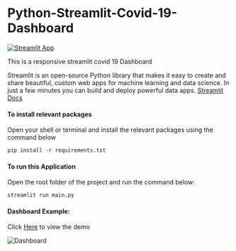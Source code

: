 # Python-Streamlit-Covid-19-Dashboard 

[![Streamlit App](https://static.streamlit.io/badges/streamlit_badge_black_white.svg)](https://share.streamlit.io/ronald55/python-streamlit-covid-19-dashboard/main/main.py)

This is a responsive streamlit covid 19 Dashboard

Streamlit is an open-source 
Python library that makes it easy to create and share beautiful,
custom web apps for machine learning and data science. In just a few minutes you can build and deploy powerful data apps.
[Streamlit Docs](https://docs.streamlit.io/library/get-started)

#### To install relevant packages
Open your shell or terminal and install the relevant packages using the command below

```python
pip install -r requirements.txt
```

#### To run this Application
Open the root folder of the project and run the command below:
```python
streamlit run main.py
```

#### Dashboard Example: 
Click [Here](https://share.streamlit.io/ronald55/python-streamlit-covid-19-dashboard/main/main.py) to view the demo

![Dashboard](components/img/image.png "Covid 19 Dashboard")
